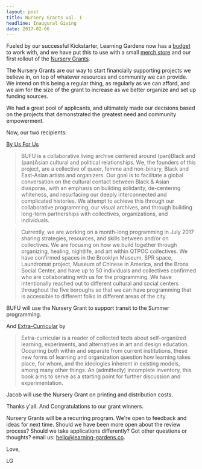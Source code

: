 ```yaml
---
layout: post
title: Nursery Grants vol. 1
headline: Inaugural Giving
date: 2017-02-06
---
```


Fueled by our successful Kickstarter, Learning Gardens now has a [budget](https://docs.google.com/spreadsheets/d/1m8NvPwCndBrDbHtiwmBfx77wn4ExbYVh015mFZkPV4M/edit#gid=0) to work with, and we have put this to use with a small [merch store](http://learningardens.tictail.com/) and our first rollout of the [Nursery Grants](http://learning-gardens.co/grants). 

The Nursery Grants are our way to start financially supporting projects we believe in, on top of whatever resources and community we can provide. We intend on this being a regular thing, as regularly as we can afford, and we aim for the size of the grant to increase as we better organize and set up funding sources. 

We had a great pool of applicants, and ultimately made our decisions based on the projects that demonstrated the greatest need and community empowerment. 

Now, our two recipients:

[By Us For Us](http://www.bufubyusforus.com/)

> BUFU is a collaborative living archive centered around (pan)Black and (pan)Asian cultural and political relationships. We, the founders of this project, are a collective of queer, femme and non-binary, Black and East-Asian artists and organizers. Our goal is to facilitate a global conversation on the cultural contact between Black & Asian diasporas, with an emphasis on building solidarity, de-centering whiteness, and resurfacing our deeply interconnected and complicated histories. We attempt to achieve this through our collaborative programming, our visual archives, and through building long-term partnerships with collectives, organizations, and individuals. 

> Currently, we are working on a month-long programming in July 2017 sharing strategies, resources, and skills between and/or on collectives. We are focusing on how we build together through organizing, healing, nightlife, and art within QTPOC collectives. We have confirmed spaces in the Brooklyn Museum, SPR space, Laundromat project, Museum of Chinese in America, and the Bronx Social Center, and have up to 50 individuals and collectives confirmed who are collaborating with us for the programming. We have intentionally reached out to different cultural and social centers throughout the five boroughs so that we can have programming that is accessible to different folks in different areas of the city.

BUFU will use the Nursery Grant to support transit to the Summer programming. 

And [Extra-Curricular](http://extra-curricular.org/) by 

> Extra-curricular is a reader of collected texts about self-organized learning, experiments, and alternatives in art and design education. Occurring both within and separate from current institutions, these new forms of learning and organization question how learning takes place, for whom, and the ideologies inherent in existing models, among many other things. An (admittedly) incomplete inventory, this book aims to serve as a starting point for further discussion and experimentation.

Jacob will use the Nursery Grant on printing and distribution costs. 

Thanks y'all. And Congratulations to our grant winners. 

Nursery Grants will be a recurring program. We're open to feedback and ideas for next time. Should we have been more open about the review process? Should we take applications differently? Got other questions or thoughts? email us: hello@learning-gardens.co. 

Love,

LG